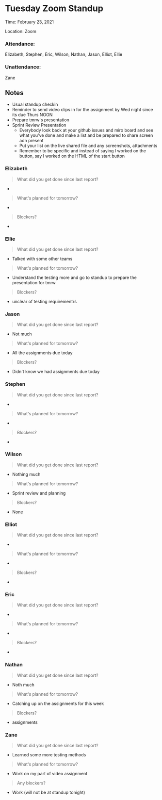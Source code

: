 
# Tuesday Zoom Standup
Time: February 23, 2021 

Location: Zoom

### Attendance:

Elizabeth, Stephen, Eric, Wilson, Nathan, Jason, Elliot, Ellie

### Unattendance:
Zane


## Notes
- Usual standup checkin
- Reminder to send video clips in for the assignment by Wed night since its due Thurs NOON
- Prepare tmrw's presentation
- Sprint Review Presentation
  - Everybody look back at your github issues and miro board and see what you've done and make a list and be prepared to share screen adn present
  - Put your list on the live shared file and any screenshots, attachments
  - Remember to be specific and instead of saying I worked on the button, say I worked on the HTML of the start button

  
### Elizabeth
> What did you get done since last report?
- 
> What's planned for tomorrow?
- 
> Blockers?
- 

### Ellie
> What did you get done since last report?
- Talked with some other teams
> What's planned for tomorrow?
- Understand the testing more and go to standup to prepare the presentation for tmrw
> Blockers?
- unclear of testing requirementrs

### Jason
> What did you get done since last report?
- Not much
> What's planned for tomorrow?
- All the assignments due today
> Blockers?
- Didn't know we had assignments due today

### Stephen
> What did you get done since last report?
- 
> What's planned for tomorrow?
- 
> Blockers?
- 

### Wilson
> What did you get done since last report?
- Nothing much
> What's planned for tomorrow?
- Sprint review and planning
> Blockers?
- None

### Elliot
> What did you get done since last report?
- 
> What's planned for tomorrow?
- 
> Blockers?
- 

### Eric
> What did you get done since last report?
- 
> What's planned for tomorrow?
- 
> Blockers?
- 

### Nathan
> What did you get done since last report?
- Noth much
> What's planned for tomorrow?
- Catching up on the assignments for this week
> Blockers?
- assignments

### Zane
> What did you get done since last report?
- Learned some more testing methods
> What's planned for tomorrow?
- Work on my part of video assignment
> Any blockers?
- Work (will not be at standup tonight)
